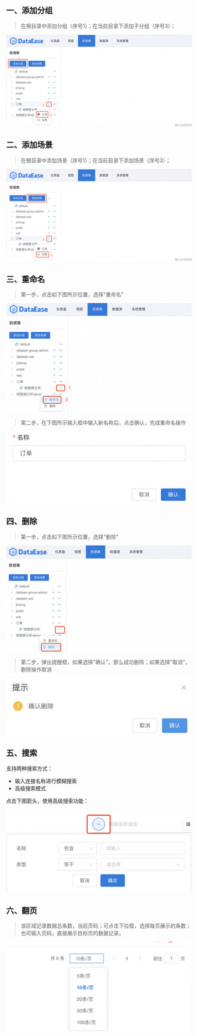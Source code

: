## 一、添加分组
> 在根目录中添加分组（序号1）；在当前目录下添加子分组（序号3）；

![添加分组](../img/function_general/添加分组.png)

## 二、添加场景
> 在根目录中添加场景（序号1）；在当前目录下添加场景（序号3）；

![添加场景](../img/function_general/添加场景.png)

## 三、重命名
> 第一步，点击如下图所示位置，选择"重命名"

![重命名](../img/function_general/重命名入口.png)

> 第二步，在下图所示输入框中输入新名称后，点击确认，完成重命名操作

![重命名](../img/function_general/重命名.png)

## 四、删除
> 第一步，点击如下图所示位置，选择"删除"

![删除](../img/function_general/删除入口.png)

> 第二步，弹出提醒框，如果选择"确认"，那么成功删除；如果选择"取消"，删除操作取消

![删除](../img/function_general/删除.png)
## 五、搜索
支持两种搜索方式：

- 输入连接名称进行模糊搜索
- 高级搜索模式

点击下图箭头，使用高级搜索功能：

![数据连接搜索](../img/function_general/搜索.png)
## 六、翻页
> 该区域记录数据总条数，当前页码；可点击下拉框，选择每页展示的条数；也可输入页码，直接展示目标页的数据记录。

![数据连接翻页](../img/function_general/翻页.png)





















